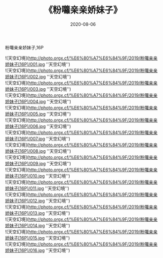 ﻿---
layout: post
title:  《粉囖亲亲娇妹子》
date:   2020-08-06
img: http://photo.orgx.cf/%E6%80%A7%E6%84%9F/2019/粉囖亲亲娇妹子[16P]/000.jpg
tags: [美女, 性感, 泳衣]
---

粉囖亲亲娇妹子,16P

![天空幻境](http://photo.orgx.cf/%E6%80%A7%E6%84%9F/2019/粉囖亲亲娇妹子[16P]/001.jpg ''天空幻境'') <br>
![天空幻境](http://photo.orgx.cf/%E6%80%A7%E6%84%9F/2019/粉囖亲亲娇妹子[16P]/002.jpg ''天空幻境'') <br>
![天空幻境](http://photo.orgx.cf/%E6%80%A7%E6%84%9F/2019/粉囖亲亲娇妹子[16P]/003.jpg ''天空幻境'') <br>
![天空幻境](http://photo.orgx.cf/%E6%80%A7%E6%84%9F/2019/粉囖亲亲娇妹子[16P]/004.jpg ''天空幻境'') <br>
![天空幻境](http://photo.orgx.cf/%E6%80%A7%E6%84%9F/2019/粉囖亲亲娇妹子[16P]/005.jpg ''天空幻境'') <br>
![天空幻境](http://photo.orgx.cf/%E6%80%A7%E6%84%9F/2019/粉囖亲亲娇妹子[16P]/006.jpg ''天空幻境'') <br>
![天空幻境](http://photo.orgx.cf/%E6%80%A7%E6%84%9F/2019/粉囖亲亲娇妹子[16P]/007.jpg ''天空幻境'') <br>
![天空幻境](http://photo.orgx.cf/%E6%80%A7%E6%84%9F/2019/粉囖亲亲娇妹子[16P]/008.jpg ''天空幻境'') <br>
![天空幻境](http://photo.orgx.cf/%E6%80%A7%E6%84%9F/2019/粉囖亲亲娇妹子[16P]/009.jpg ''天空幻境'') <br>
![天空幻境](http://photo.orgx.cf/%E6%80%A7%E6%84%9F/2019/粉囖亲亲娇妹子[16P]/010.jpg ''天空幻境'') <br>
![天空幻境](http://photo.orgx.cf/%E6%80%A7%E6%84%9F/2019/粉囖亲亲娇妹子[16P]/011.jpg ''天空幻境'') <br>
![天空幻境](http://photo.orgx.cf/%E6%80%A7%E6%84%9F/2019/粉囖亲亲娇妹子[16P]/012.jpg ''天空幻境'') <br>
![天空幻境](http://photo.orgx.cf/%E6%80%A7%E6%84%9F/2019/粉囖亲亲娇妹子[16P]/013.jpg ''天空幻境'') <br>
![天空幻境](http://photo.orgx.cf/%E6%80%A7%E6%84%9F/2019/粉囖亲亲娇妹子[16P]/014.jpg ''天空幻境'') <br>
![天空幻境](http://photo.orgx.cf/%E6%80%A7%E6%84%9F/2019/粉囖亲亲娇妹子[16P]/015.jpg ''天空幻境'') <br>
![天空幻境](http://photo.orgx.cf/%E6%80%A7%E6%84%9F/2019/粉囖亲亲娇妹子[16P]/016.jpg ''天空幻境'') <br>
